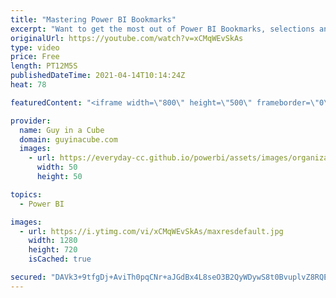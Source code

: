 ```yaml
---
title: "Mastering Power BI Bookmarks"
excerpt: "Want to get the most out of Power BI Bookmarks, selections and buttons? Adam goes through the options to help you master bookmarks! Taking your reports to the next level!  Bookmark Documentation: https://docs.microsoft.com/power-bi/create-reports/desktop-bookmarks  Download Sample: http://guyinacu.be/masterbookmarkssample"
originalUrl: https://youtube.com/watch?v=xCMqWEvSkAs
type: video
price: Free
length: PT12M5S
publishedDateTime: 2021-04-14T10:14:24Z
heat: 78

featuredContent: "<iframe width=\"800\" height=\"500\" frameborder=\"0\" src=\"https://www.youtube.com/embed/xCMqWEvSkAs\" allow=\"accelerometer; autoplay; encrypted-media; gyroscope; picture-in-picture\" allowfullscreen></iframe>"

provider:
  name: Guy in a Cube
  domain: guyinacube.com
  images:
    - url: https://everyday-cc.github.io/powerbi/assets/images/organizations/guyinacube.com-50x50.jpg
      width: 50
      height: 50

topics:
  - Power BI

images:
  - url: https://i.ytimg.com/vi/xCMqWEvSkAs/maxresdefault.jpg
    width: 1280
    height: 720
    isCached: true

secured: "DAVk3+9tfgDj+AviTh0pqCNr+aJGdBx4L8seO3B2QyWDywS8t0BvuplvZ8RQE/kIA0V8K5ifb43bGay+4viCt6qdsmYeO7gL2jmB2O0O4Qc+EltZ/vTQ2dDUH2TJBPad7WfuP2CAewfB9nPsJHiHVSeFeHTtl2atkzMt78RsI+/b0UqEOQkLX8E4rL0/0eYDCO2kTMAHZfj4XPrFbwaOCToR85h+00dS5SgQNCusZtmHNw1MQi8+0SUkCPov4kVSfI87d998ud9p0GNJEPCb9iahYn3Ezn2QRPd+Agk7E+2MthDfBYI6lslY/c3YCoQ3aQ9b7t4/Kx4yUj1/14OX+AKy/Mq7cEWDzRW0yV5VatVzK7/0zn4OdIJdHRwr2ujBW6DDMWMMnAtOeYvTPgC3Ozb/jX7TAgpXlM9velDrTeIg7KGOa3JbLXtEnTVhcb5Y;5O8c3SBdGqCSbHVPyvfX7g=="
---
```


